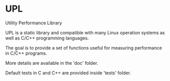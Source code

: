 # UPL
Utility Performance Library

UPL is a static library and compatible with many Linux operation systems as well as C/C++ programming languages.

The goal is to provide a set of functions useful for measuring performance in C/C++ programs.

More details are available in the 'doc' folder.

Default tests in C and C++ are provided inside 'tests' folder.